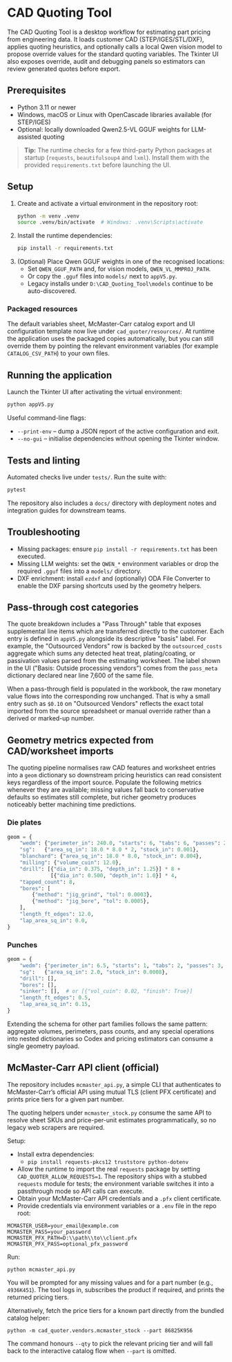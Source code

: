 # CAD Quoting Tool

The CAD Quoting Tool is a desktop workflow for estimating part pricing from
engineering data.  It loads customer CAD (STEP/IGES/STL/DXF), applies quoting
heuristics, and optionally calls a local Qwen vision model to propose override
values for the standard quoting variables.  The Tkinter UI also exposes
override, audit and debugging panels so estimators can review generated quotes
before export.

## Prerequisites

* Python 3.11 or newer
* Windows, macOS or Linux with OpenCascade libraries available (for STEP/IGES)
* Optional: locally downloaded Qwen2.5-VL GGUF weights for LLM-assisted quoting

> **Tip:** The runtime checks for a few third-party Python packages at startup
> (`requests`, `beautifulsoup4` and `lxml`).  Install them with the provided
> `requirements.txt` before launching the UI.

## Setup

1. Create and activate a virtual environment in the repository root:
   ```bash
   python -m venv .venv
   source .venv/bin/activate  # Windows: .venv\Scripts\activate
   ```
2. Install the runtime dependencies:
   ```bash
   pip install -r requirements.txt
   ```
3. (Optional) Place Qwen GGUF weights in one of the recognised locations:
   * Set `QWEN_GGUF_PATH` and, for vision models, `QWEN_VL_MMPROJ_PATH`.
   * Or copy the `.gguf` files into `models/` next to `appV5.py`.
   * Legacy installs under `D:\CAD_Quoting_Tool\models` continue to be
     auto-discovered.

### Packaged resources

The default variables sheet, McMaster-Carr catalog export and UI configuration
template now live under `cad_quoter/resources/`.  At runtime the application
uses the packaged copies automatically, but you can still override them by
pointing the relevant environment variables (for example
`CATALOG_CSV_PATH`) to your own files.

## Running the application

Launch the Tkinter UI after activating the virtual environment:

```bash
python appV5.py
```

Useful command-line flags:

* `--print-env` – dump a JSON report of the active configuration and exit.
* `--no-gui` – initialise dependencies without opening the Tkinter window.

## Tests and linting

Automated checks live under `tests/`.  Run the suite with:

```bash
pytest
```

The repository also includes a `docs/` directory with deployment notes and
integration guides for downstream teams.

## Troubleshooting

* Missing packages: ensure `pip install -r requirements.txt` has been executed.
* Missing LLM weights: set the `QWEN_*` environment variables or drop the
  required `.gguf` files into a `models/` directory.
* DXF enrichment: install `ezdxf` and (optionally) ODA File Converter to enable
  the DXF parsing shortcuts used by the geometry helpers.

## Pass-through cost categories

The quote breakdown includes a "Pass Through" table that exposes supplemental
line items which are transferred directly to the customer.  Each entry is
defined in `appV5.py` alongside its descriptive "basis" label.  For example, the
"Outsourced Vendors" row is backed by the `outsourced_costs` aggregate which
sums any detected heat treat, plating/coating, or passivation values parsed from
the estimating worksheet.  The label shown in the UI ("Basis: Outside processing
vendors") comes from the `pass_meta` dictionary declared near line 7,600 of the
same file.

When a pass-through field is populated in the workbook, the raw monetary value
flows into the corresponding row unchanged.  That is why a small entry such as
`$0.10` on "Outsourced Vendors" reflects the exact total imported from the
source spreadsheet or manual override rather than a derived or marked-up number.

## Geometry metrics expected from CAD/worksheet imports

The quoting pipeline normalises raw CAD features and worksheet entries into a
`geom` dictionary so downstream pricing heuristics can read consistent keys
regardless of the import source.  Populate the following metrics whenever they
are available; missing values fall back to conservative defaults so estimates
still complete, but richer geometry produces noticeably better machining time
predictions.

### Die plates

```python
geom = {
    "wedm": {"perimeter_in": 240.0, "starts": 6, "tabs": 6, "passes": 2, "wire_in": 0.010},
    "sg":   {"area_sq_in": 18.0 * 8.0 * 2, "stock_in": 0.001},           # both faces
    "blanchard": {"area_sq_in": 18.0 * 8.0, "stock_in": 0.004},
    "milling": {"volume_cuin": 12.0},                                   # pocket volume
    "drill": [{"dia_in": 0.375, "depth_in": 1.25}] * 8 +
              [{"dia_in": 0.500, "depth_in": 1.0}] * 4,
    "tapped_count": 8,
    "bores": [
        {"method": "jig_grind", "tol": 0.0003},
        {"method": "jig_bore", "tol": 0.0005},
    ],
    "length_ft_edges": 12.0,
    "lap_area_sq_in": 0.0,
}
```

### Punches

```python
geom = {
    "wedm": {"perimeter_in": 6.5, "starts": 1, "tabs": 2, "passes": 3, "wire_in": 0.008},
    "sg":   {"area_sq_in": 2.0, "stock_in": 0.0008},
    "drill": [],
    "bores": [],
    "sinker": [],  # or [{"vol_cuin": 0.02, "finish": True}]
    "length_ft_edges": 0.5,
    "lap_area_sq_in": 0.15,
}
```

Extending the schema for other part families follows the same pattern: aggregate
volumes, perimeters, pass counts, and any special operations into nested
dictionaries so Codex and pricing estimators can consume a single geometry
payload.

## McMaster-Carr API client (official)

The repository includes `mcmaster_api.py`, a simple CLI that authenticates to
McMaster-Carr’s official API using mutual TLS (client PFX certificate) and
prints price tiers for a given part number.

The quoting helpers under `mcmaster_stock.py` consume the same API to resolve
sheet SKUs and price-per-unit estimates programmatically, so no legacy web
scrapers are required.

Setup:

- Install extra dependencies:
  - `pip install requests-pkcs12 truststore python-dotenv`
- Allow the runtime to import the real `requests` package by setting
  `CAD_QUOTER_ALLOW_REQUESTS=1`.  The repository ships with a stubbed
  `requests` module for tests; the environment variable switches it into a
  passthrough mode so API calls can execute.
- Obtain your McMaster-Carr API credentials and a `.pfx` client certificate.
- Provide credentials via environment variables or a `.env` file in the repo
  root:

```
MCMASTER_USER=your_email@example.com
MCMASTER_PASS=your_password
MCMASTER_PFX_PATH=D:\\path\\to\\client.pfx
MCMASTER_PFX_PASS=optional_pfx_password
```

Run:

```
python mcmaster_api.py
```

You will be prompted for any missing values and for a part number (e.g.,
`4936K451`). The tool logs in, subscribes the product if required, and prints
the returned pricing tiers.

Alternatively, fetch the price tiers for a known part directly from the bundled
catalog helper:

```
python -m cad_quoter.vendors.mcmaster_stock --part 86825K956
```

The command honours `--qty` to pick the relevant pricing tier and will fall
back to the interactive catalog flow when `--part` is omitted.
